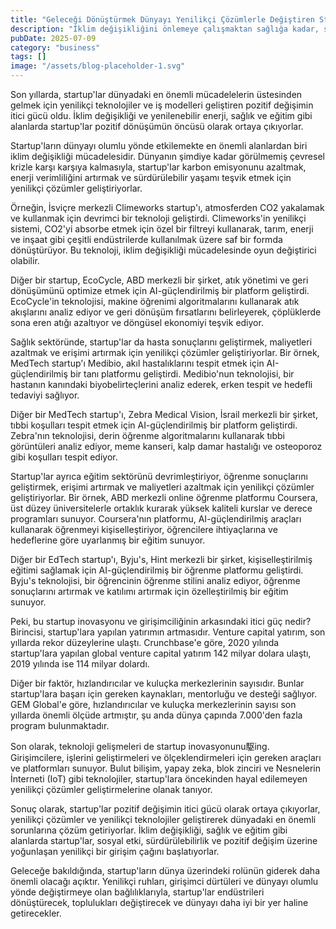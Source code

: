```yaml
---
title: "Geleceği Dönüştürmek Dünyayı Yenilikçi Çözümlerle Değiştiren Startuplar"
description: "İklim değişikliğini önlemeye çalışmaktan sağlığa kadar, startuplar pozitif değişimin itici gücü olarak ortaya çıkıyorlar. Bu makale, dünyayı olumlu yönde etkilemek için yaratıcı çözümler geliştiren..."
pubDate: 2025-07-09
category: "business"
tags: []
image: "/assets/blog-placeholder-1.svg"
---
```


Son yıllarda, startup'lar dünyadaki en önemli mücadelelerin üstesinden gelmek için yenilikçi teknolojiler ve iş modelleri geliştiren pozitif değişimin itici gücü oldu. İklim değişikliği ve yenilenebilir enerji, sağlık ve eğitim gibi alanlarda startup'lar pozitif dönüşümün öncüsü olarak ortaya çıkıyorlar.

Startup'ların dünyayı olumlu yönde etkilemekte en önemli alanlardan biri iklim değişikliği mücadelesidir. Dünyanın şimdiye kadar görülmemiş çevresel krizle karşı karşıya kalmasıyla, startup'lar karbon emisyonunu azaltmak, enerji verimliliğini artırmak ve sürdürülebilir yaşamı teşvik etmek için yenilikçi çözümler geliştiriyorlar.

Örneğin, İsviçre merkezli Climeworks startup'ı, atmosferden CO2 yakalamak ve kullanmak için devrimci bir teknoloji geliştirdi. Climeworks'in yenilikçi sistemi, CO2'yi absorbe etmek için özel bir filtreyi kullanarak, tarım, enerji ve inşaat gibi çeşitli endüstrilerde kullanılmak üzere saf bir formda dönüştürüyor. Bu teknoloji, iklim değişikliği mücadelesinde oyun değiştirici olabilir.

Diğer bir startup, EcoCycle, ABD merkezli bir şirket, atık yönetimi ve geri dönüşümünü optimize etmek için AI-güçlendirilmiş bir platform geliştirdi. EcoCycle'in teknolojisi, makine öğrenimi algoritmalarını kullanarak atık akışlarını analiz ediyor ve geri dönüşüm fırsatlarını belirleyerek, çöplüklerde sona eren atığı azaltıyor ve döngüsel ekonomiyi teşvik ediyor.

Sağlık sektöründe, startup'lar da hasta sonuçlarını geliştirmek, maliyetleri azaltmak ve erişimi artırmak için yenilikçi çözümler geliştiriyorlar. Bir örnek, MedTech startup'ı Medibio, akıl hastalıklarını tespit etmek için AI-güçlendirilmiş bir tanı platformu geliştirdi. Medibio'nun teknolojisi, bir hastanın kanındaki biyobelirteçlerini analiz ederek, erken tespit ve hedefli tedaviyi sağlıyor.

Diğer bir MedTech startup'ı, Zebra Medical Vision, İsrail merkezli bir şirket, tıbbi koşulları tespit etmek için AI-güçlendirilmiş bir platform geliştirdi. Zebra'nın teknolojisi, derin öğrenme algoritmalarını kullanarak tıbbi görüntüleri analiz ediyor, meme kanseri, kalp damar hastalığı ve osteoporoz gibi koşulları tespit ediyor.

Startup'lar ayrıca eğitim sektörünü devrimleştiriyor, öğrenme sonuçlarını geliştirmek, erişimi artırmak ve maliyetleri azaltmak için yenilikçi çözümler geliştiriyorlar. Bir örnek, ABD merkezli online öğrenme platformu Coursera, üst düzey üniversitelerle ortaklık kurarak yüksek kaliteli kurslar ve derece programları sunuyor. Coursera'nın platformu, AI-güçlendirilmiş araçları kullanarak öğrenmeyi kişiselleştiriyor, öğrencilere ihtiyaçlarına ve hedeflerine göre uyarlanmış bir eğitim sunuyor.

Diğer bir EdTech startup'ı, Byju's, Hint merkezli bir şirket, kişiselleştirilmiş eğitimi sağlamak için AI-güçlendirilmiş bir öğrenme platformu geliştirdi. Byju's teknolojisi, bir öğrencinin öğrenme stilini analiz ediyor, öğrenme sonuçlarını artırmak ve katılımı artırmak için özelleştirilmiş bir eğitim sunuyor.

Peki, bu startup inovasyonu ve girişimciliğinin arkasındaki itici güç nedir? Birincisi, startup'lara yapılan yatırımın artmasıdır. Venture capital yatırım, son yıllarda rekor düzeylerine ulaştı. Crunchbase'e göre, 2020 yılında startup'lara yapılan global venture capital yatırım 142 milyar dolara ulaştı, 2019 yılında ise 114 milyar dolardı.

Diğer bir faktör, hızlandırıcılar ve kuluçka merkezlerinin sayısıdır. Bunlar startup'lara başarı için gereken kaynakları, mentorluğu ve desteği sağlıyor. GEM Global'e göre, hızlandırıcılar ve kuluçka merkezlerinin sayısı son yıllarda önemli ölçüde artmıştır, şu anda dünya çapında 7.000'den fazla program bulunmaktadır.

Son olarak, teknoloji gelişmeleri de startup inovasyonunu駆ing. Girişimcilere, işlerini geliştirmeleri ve ölçeklendirmeleri için gereken araçları ve platformları sunuyor. Bulut bilişim, yapay zeka, blok zinciri ve Nesnelerin İnterneti (IoT) gibi teknolojiler, startup'lara öncekinden hayal edilemeyen yenilikçi çözümler geliştirmelerine olanak tanıyor.

Sonuç olarak, startup'lar pozitif değişimin itici gücü olarak ortaya çıkıyorlar, yenilikçi çözümler ve yenilikçi teknolojiler geliştirerek dünyadaki en önemli sorunlarına çözüm getiriyorlar. İklim değişikliği, sağlık ve eğitim gibi alanlarda startup'lar, sosyal etki, sürdürülebilirlik ve pozitif değişim üzerine yoğunlaşan yenilikçi bir girişim çağını başlatıyorlar.

Geleceğe bakıldığında, startup'ların dünya üzerindeki rolünün giderek daha önemli olacağı açıktır. Yenilikçi ruhları, girişimci dürtüleri ve dünyayı olumlu yönde değiştirmeye olan bağlılıklarıyla, startup'lar endüstrileri dönüştürecek, toplulukları değiştirecek ve dünyayı daha iyi bir yer haline getirecekler.